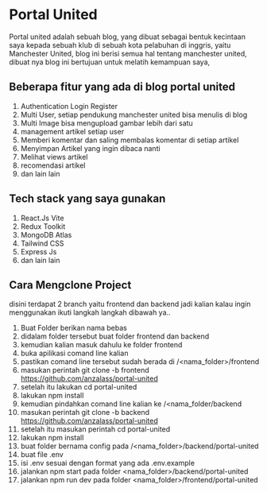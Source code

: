 # Portal United

Portal united adalah sebuah blog, yang dibuat sebagai bentuk kecintaan saya kepada sebuah klub di sebuah kota pelabuhan di inggris, yaitu Manchester United, 
blog ini berisi semua hal tentang  manchester united, dibuat nya blog ini bertujuan untuk melatih kemampuan saya,


 
## Beberapa fitur yang ada di blog portal united 

1. Authentication Login Register
2. Multi User, setiap pendukung manchester united bisa menulis di blog
3. Multi Image bisa mengupload gambar lebih dari satu
4. management artikel setiap user
5. Memberi komentar dan saling membalas komentar di setiap artikel
6. Menyimpan Artikel yang ingin dibaca nanti
7. Melihat views artikel
8. recomendasi artikel
9. dan lain lain

## Tech stack yang saya gunakan
1. React.Js Vite
2. Redux Toolkit
3. MongoDB Atlas
4. Tailwind CSS
5. Express Js
6. dan lain lain

## Cara Mengclone Project

disini terdapat 2 branch yaitu frontend dan backend
jadi kalian kalau ingin menggunakan ikuti langkah langkah dibawah ya..

1. Buat Folder berikan nama bebas
2. didalam folder tersebut buat folder frontend dan backend
3. kemudian kalian masuk dahulu ke folder frontend
4. buka apilikasi comand line kalian
5. pastikan comand line tersebut sudah berada di  /<nama_folder>/frontend
6. masukan perintah git clone -b frontend https://github.com/anzalass/portal-united
7. setelah itu lakukan cd portal-united
8. lakukan npm install
10. kemudian pindahkan comand line kalian ke  /<nama_folder/backend
11. masukan perintah git clone -b backend https://github.com/anzalass/portal-united
12. setelah itu masukan perintah cd portal-united
13. lakukan npm install 
14. buat folder bernama config pada /<nama_folder>/backend/portal-united
15. buat file .env
16. isi .env sesuai dengan format yang ada .env.example
17. jalankan npm start pada folder <nama_folder>/backend/portal-united
18. jalankan npm run dev pada folder <nama_folder>/frontend/portal-united
